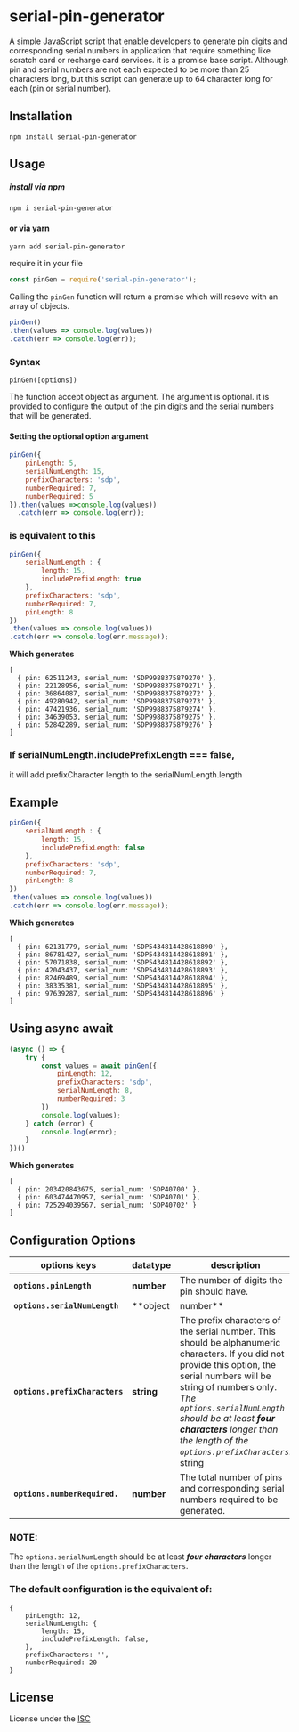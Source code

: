 # serial-pin-generator

A simple JavaScript script that enable developers to generate pin digits and corresponding serial numbers in application that require something like scratch card or recharge card services.
it is a promise base script.
Although pin and serial numbers are not each expected to be more than 25 characters long, but this script can generate up to 64 character long for each (pin or serial number).


## Installation

`npm install serial-pin-generator`

## Usage
##### install via npm

`npm i serial-pin-generator`

#### or via yarn

`yarn add serial-pin-generator`

require it in your file
```javascript
const pinGen = require('serial-pin-generator');
```
Calling the `pinGen` function will return a promise which will resove with an array of objects.

```javascript
pinGen()
.then(values => console.log(values))
.catch(err => console.log(err));
```

### Syntax

`pinGen([options])`  

The function accept object as argument. The argument is optional. it is provided to configure the output of the pin digits and the serial numbers that will be generated.

#### Setting the optional option argument
```javascript
pinGen({
    pinLength: 5,
    serialNumLength: 15,
    prefixCharacters: 'sdp',
    numberRequired: 7,
    numberRequired: 5
}).then(values =>console.log(values))
  .catch(err => console.log(err));
```
### is equivalent to this

```javascript
pinGen({
    serialNumLength : {
        length: 15,
        includePrefixLength: true
    },
    prefixCharacters: 'sdp',
    numberRequired: 7,
    pinLength: 8
})
.then(values => console.log(values))
.catch(err => console.log(err.message));
```

**Which generates** 
```
[
  { pin: 62511243, serial_num: 'SDP9988375879270' },
  { pin: 22128956, serial_num: 'SDP9988375879271' },
  { pin: 36864087, serial_num: 'SDP9988375879272' },
  { pin: 49280942, serial_num: 'SDP9988375879273' },
  { pin: 47421936, serial_num: 'SDP9988375879274' },
  { pin: 34639053, serial_num: 'SDP9988375879275' },
  { pin: 52842289, serial_num: 'SDP9988375879276' }
]
```
### If serialNumLength.includePrefixLength === false,
it will add prefixCharacter length to the serialNumLength.length

## Example

```javascript
pinGen({
    serialNumLength : {
        length: 15,
        includePrefixLength: false
    },
    prefixCharacters: 'sdp',
    numberRequired: 7,
    pinLength: 8
})
.then(values => console.log(values))
.catch(err => console.log(err.message));
```

**Which generates** 
```
[
  { pin: 62131779, serial_num: 'SDP5434814428618890' },
  { pin: 86781427, serial_num: 'SDP5434814428618891' },
  { pin: 57071838, serial_num: 'SDP5434814428618892' },
  { pin: 42043437, serial_num: 'SDP5434814428618893' },
  { pin: 82469489, serial_num: 'SDP5434814428618894' },
  { pin: 38335381, serial_num: 'SDP5434814428618895' },
  { pin: 97639287, serial_num: 'SDP5434814428618896' }
]
```

## Using async await

```javascript
(async () => {
    try {
        const values = await pinGen({
            pinLength: 12,
            prefixCharacters: 'sdp',
            serialNumLength: 8,
            numberRequired: 3
        })
        console.log(values);
    } catch (error) {
        console.log(error);
    }
})()
```

**Which generates**
```
[
  { pin: 203420843675, serial_num: 'SDP40700' },
  { pin: 603474470957, serial_num: 'SDP40701' },
  { pin: 725294039567, serial_num: 'SDP40702' }
]
```

## Configuration Options

| options keys | datatype | description |
------ | -------- | -----------
| **`options.pinLength`** | **number** | The number of digits the pin should have. |
| **`options.serialNumLength`** | **object|number** | **`options.serialNumLength.length`** type **number** The number of characters (string length) of the serial number. **`options.serialNumLength.includePrefixLength`** type **boolean** if true, the serial number prefix character length will be included in the serial number total length. Otherwise the serial number total length will **`options.prefixCharacters`** length +  **`options.serialNumLength.length`. If **`options.serialNumLength` is a number it will be use for **`options.serialNumLength.length`. |
| **`options.prefixCharacters`** | **string** | The prefix characters of the serial number. This should be alphanumeric characters. If you did not provide this option, the serial numbers will be string of numbers only. *The `options.serialNumLength` should be at least **_four characters_** longer than the length of the `options.prefixCharacters`.* string |
| **`options.numberRequired.`** | **number** | The total number of pins and corresponding serial numbers required to be generated. |

### NOTE: 
The `options.serialNumLength` should be at least **_four characters_** longer than the length of the `options.prefixCharacters`.

### The default configuration is the equivalent of:
```
{
    pinLength: 12, 
    serialNumLength: {
        length: 15,
        includePrefixLength: false,
    }, 
    prefixCharacters: '', 
    numberRequired: 20
}
```

## License
License under the
[ISC](https://github.com/uniqueiyke/serial-pin-generator/blob/master/LICENSE)
